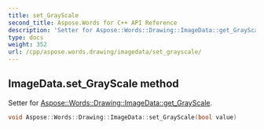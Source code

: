 ```yaml
---
title: set_GrayScale
second_title: Aspose.Words for C++ API Reference
description: 'Setter for Aspose::Words::Drawing::ImageData::get_GrayScale.'
type: docs
weight: 352
url: /cpp/aspose.words.drawing/imagedata/set_grayscale/
---
```

## ImageData.set_GrayScale method


Setter for [Aspose::Words::Drawing::ImageData::get_GrayScale](../get_grayscale/).

```cpp
void Aspose::Words::Drawing::ImageData::set_GrayScale(bool value)
```

